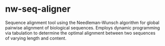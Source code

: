 # nw-seq-aligner
Sequence alignment tool using the Needleman-Wunsch algorithm for global pairwise alignment of biological sequences. Employs dynamic programming via tabulation to determine the optimal alignment between two sequences of varying length and content.

